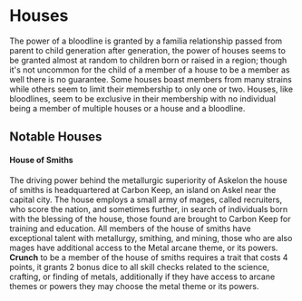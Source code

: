 # Houses
The power of a bloodline is granted by a familia relationship passed from parent to child generation after generation, the power of houses seems to be granted almost at random to children born or raised in a region; though it's not uncommon for the child of a member of a house to be a member as well there is no guarantee. Some houses boast members from many strains while others seem to limit their membership to only one or two. Houses, like bloodlines, seem to be exclusive in their membership with no individual being a member of multiple houses or a house and a bloodline.


## Notable Houses

#### House of Smiths
The driving power behind the metallurgic superiority of Askelon the house of smiths is headquartered at Carbon Keep, an island on Askel near the capital city. The house employs a small army of mages, called recruiters, who score the nation, and sometimes further, in search of individuals born with the blessing of the house, those found are brought to Carbon Keep for training and education. All members of the house of smiths have exceptional talent with metallurgy, smithing, and mining, those who are also mages have additional access to the Metal arcane theme, or its powers.
**Crunch** to be a member of the house of smiths requires a trait that costs 4 points, it grants 2 bonus dice to all skill checks related to the science, crafting, or finding of metals, additionally if they have access to arcane themes or powers they may choose the metal theme or its powers.

#### 

####

